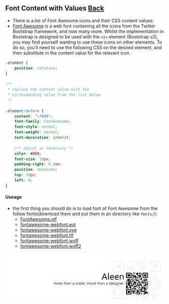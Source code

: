 ## Font Content with Values [**Back**](./../README.md)

- There is a list of Font Awesome icons and their CSS content values:
- [Font Awesome](http://fortawesome.github.com/Font-Awesome/) is a web font containing all the icons from the Twitter Bootstrap framework, and now many more. Whilst the implementation in Bootstrap is designed to be used with the `<i>` element (Bootstrap v2), you may find yourself wanting to use these icons on other elements. To do so, you'll need to use the following CSS on the desired element, and then substitute in the content value for the relevant icon.

```css
.element {
    position: relative;
}
 
/**
 * replace the content value with the
 * corresponding value from the list below
 */
 
.element:before {
    content: "\f000";
    font-family: FontAwesome;
    font-style: normal;
    font-weight: normal;
    text-decoration: inherit;

    /** adjust as necessary */
    color: #000;
    font-size: 18px;
    padding-right: 0.5em;
    position: absolute;
    top: 10px;
    left: 0;
}
```

#### Useage

- the first thing you should do is to load font of Font Awesome from the follow fonts(download them and put them in an directory like `fonts/`):
    - [FontAwesome.otf](https://github.com/aleen42/css/blob/master/content/fonts/FontAwesome.otf?raw=true)
    - [fontawesome-webfont.eot](https://github.com/aleen42/css/blob/master/content/fonts/fontawesome-webfont.eot?raw=true)
    - [fontawesome-webfont.svg](https://github.com/aleen42/css/raw/master/content/fonts/fontawesome-webfont.svg?raw=true)
    - [fontawesome-webfont.ttf](https://github.com/aleen42/css/blob/master/content/fonts/fontawesome-webfont.ttf?raw=true)
    - [fontawesome-webfont.woff](https://github.com/aleen42/css/blob/master/content/fonts/fontawesome-webfont.woff?raw=true)
    - [fontawesome-webfont.woff2](https://github.com/aleen42/css/blob/master/content/fonts/fontawesome-webfont.woff2?raw=true)

<a href="http://aleen42.github.io/" target="_blank" ><img src="./../pic/tail.gif"></a>